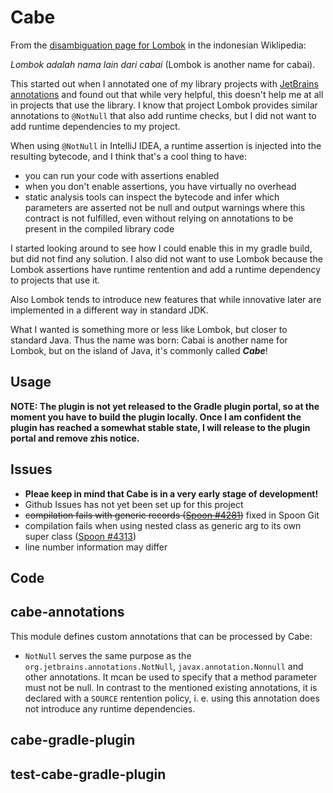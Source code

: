 Cabe
====

From the [disambiguation page for Lombok](https://id.wikipedia.org/wiki/Lombok_(disambiguasi)) in the indonesian Wiklipedia:

_Lombok adalah nama lain dari cabai_ (Lombok is another name for cabai).

This started out when I annotated one of my library projects with [JetBrains annotations](https://github.com/JetBrains/java-annotations) and found out that while very helpful, this doesn't help me at all in projects that use the library. I know that project Lombok provides similar annotations to `@NotNull` that also add runtime checks, but I did not want to add runtime dependencies to my project.

When using `@NotNull` in IntelliJ IDEA, a runtime assertion is injected into the resulting bytecode, and I think that's a cool thing to have:

 - you can run your code with assertions enabled
 - when you don't enable assertions, you have virtually no overhead
 - static analysis tools can inspect the bytecode and infer which parameters are asserted not be null and output warnings where this contract is not fulfilled, even without relying on annotations to be present in the compiled library code 

I started looking around to see how I could enable this in my gradle build, but did not find any solution. I also did not want to use Lombok because the Lombok assertions have runtime rentention and add a runtime dependency to projects that use it. 

Also Lombok tends to introduce new features that while innovative later are implemented in a different way in standard JDK.

What I wanted is something more or less like Lombok, but closer to standard Java. Thus the name was born: Cabai is another name for Lombok, but on the island of Java, it's commonly called ***Cabe***!

Usage
-----

**NOTE: The plugin is not yet released to the Gradle plugin portal, so at the moment you have to build the plugin locally. Once I am confident the plugin has reached a somewhat stable state, I will release to the plugin portal and remove zhis notice.**

Issues
------

- **Pleae keep in mind that Cabe is in a very early stage of development!**
- Github Issues has not yet been set up for this project
- ~~compilation fails with generic records ([Spoon #4281](https://github.com/INRIA/spoon/issues/4281))~~ fixed in Spoon Git
- compilation fails when using nested class as generic arg to its own super class ([Spoon #4313](https://github.com/INRIA/spoon/issues/4313))
- line number information may differ

Code
----

## cabe-annotations

This module defines custom annotations that can be processed by Cabe:

 - `NotNull` serves the same purpose as the `org.jetbrains.annotations.NotNull`, `javax.annotation.Nonnull` and other annotations. It mcan be used to specify that a method parameter must not be null. In contrast to the mentioned existing annotations, it is declared with a `SOURCE` rentention policy, i. e. using this annotation does not introduce any runtime dependencies.

## cabe-gradle-plugin

## test-cabe-gradle-plugin
